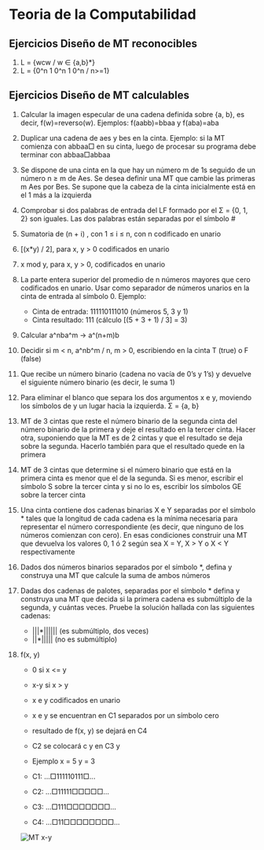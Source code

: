 # Teoria de la Computabilidad

## Ejercicios Diseño de MT reconocibles

1. L = {wcw / w ∈ {a,b}*}
1. L = {0^n 1 0^n 1 0^n / n>=1}

## Ejercicios Diseño de MT calculables

1. Calcular la imagen especular de una cadena definida sobre {a, b}, es decir, f(w)=reverso(w). Ejemplos: f(aabb)=bbaa y f(aba)=aba
1. Duplicar una cadena de aes y bes en la cinta. Ejemplo: si la MT comienza con abbaa□ en su cinta, luego de procesar su programa debe terminar con abbaa□abbaa
1. Se dispone de una cinta en la que hay un número m de 1s seguido de un número n ≥ m de Aes. Se desea definir una MT que cambie las primeras m Aes por Bes. Se supone que la cabeza de la cinta inicialmente está en el 1 más a la izquierda
1. Comprobar si dos palabras de entrada del LF formado por el Σ = {0, 1, 2} son iguales. Las dos palabras están separadas por el símbolo #
1. Sumatoria de (n + i) , con 1 ≤ i ≤ n, con n codificado en unario
1. [(x*y) / 2], para x, y > 0 codificados en unario
1. x mod y, para x, y > 0, codificados en unario
1. La parte entera superior del promedio de n números mayores que cero codificados en unario. Usar como separador de números unarios en la cinta de entrada al símbolo 0. Ejemplo:
    * Cinta de entrada: 111110111010 (números 5, 3 y 1)
    * Cinta resultado: 111 (cálculo [(5 + 3 + 1) / 3] = 3)
1. Calcular a^nba^m -> a^(n+m)b
1. Decidir si m < n,  a^nb^m / n, m > 0, escribiendo en la cinta T (true) o F (false)
1. Que recibe un número binario (cadena no vacía de 0’s y 1’s) y devuelve el siguiente número binario (es decir, le suma 1)
1. Para eliminar el blanco que separa los dos argumentos x e y, moviendo los símbolos de y un lugar hacia la izquierda. Σ = {a, b}
1. MT de 3 cintas que reste el número binario de la segunda cinta del número binario de la primera y deje el resultado en la tercer cinta. Hacer otra, suponiendo que la MT es de 2 cintas y que el resultado se deja sobre la segunda. Hacerlo también para que el resultado quede en la primera
1. MT de 3 cintas que determine si el número binario que está en la primera cinta es menor que el de la segunda. Si es menor, escribir el símbolo S sobre la tercer cinta y si no lo es, escribir los símbolos GE sobre la tercer cinta
1. Una cinta contiene dos cadenas binarias X e Y separadas por el símbolo * tales que la longitud de cada cadena es la mínima necesaria para representar el número correspondiente (es decir, que ninguno de los números comienzan con cero). En esas condiciones construir una MT que devuelva los valores 0, 1 ó 2 según sea X = Y, X > Y o X < Y respectivamente
1. Dados dos números binarios separados por el símbolo *, defina y construya una MT que calcule la suma de ambos números
1. Dadas dos cadenas de palotes, separadas por el símbolo \* defina y construya una MT que decida si la primera cadena es submúltiplo de la segunda, y cuántas veces. Pruebe la solución hallada con las siguientes cadenas:
    * |||*|||||| (es submúltiplo, dos veces)
    * ||*||||| (no es submúltiplo)
1. f(x, y)
    * 0    si x <= y
    * x-y  si x > y
    * x e y codificados en unario
    * x e y se encuentran en C1 separados por un símbolo cero
    * resultado de f(x, y) se dejará en C4
    * C2 se colocará c y en C3 y

    * Ejemplo x = 5  y = 3
    * C1: ...□111110111□...
    * C2: ...□11111□□□□□...
    * C3: ...□111□□□□□□□...
    * C4: ...□11□□□□□□□□...

    ![MT x-y](img/MT-multi-xmenosy.png)

